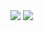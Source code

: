 <br><br>
[<img src="https://img.shields.io/badge/Visitor-999999999-blue">](https://github.com)
[<img src="https://img.shields.io/badge/Visitor-999999999-orange">](https://github.com)
